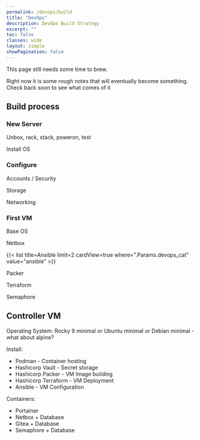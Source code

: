 ```yaml
---
permalink: /devops/build
title: "DevOps"
description: DevOps Build Strategy
excerpt: ""
toc: false
classes: wide
layout: simple
showPagination: false
---
```


This page still needs some time to brew.

Right now it is some rough notes that will eventually become something. Check back soon to see what comes of it

## Build process

### New Server

Unbox, rack, stack, poweron, test

Install OS

### Configure

Accounts / Security

Storage

Networking

### First VM

Base OS

Netbox

{{< list title=Ansible limit=2 cardView=true where=".Params.devops_cat" value="ansible"  >}}

Packer

Terraform

Semaphore


## Controller VM

Operating System: Rocky 9 minimal or Ubuntu minimal or Debian minimal - what about alpine?

Install:
- Podman - Container hosting
- Hashicorp Vault - Secret storage
- Hashicorp Packer - VM Image building
- Hashicorp Terraform - VM Deployment
- Ansible - VM Configuration

Containers:
- Portainer
- Netbox + Database
- Gitea + Database
- Semaphore + Database
